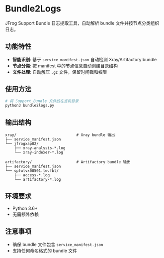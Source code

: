 # Bundle2Logs

JFrog Support Bundle 日志提取工具，自动解析 bundle 文件并按节点分类组织日志。

## 功能特性

- **智能识别**: 基于 `service_manifest.json` 自动检测 Xray/Artifactory bundle
- **节点分类**: 按 manifest 中的节点信息自动创建目录结构
- **文件处理**: 自动解压 `.gz` 文件，保留时间戳和权限

## 使用方法

```bash
# 将 Support Bundle 文件放在当前目录
python3 bundle2logs.py
```

## 输出结构

```
xray/                           # Xray bundle 输出
├── service_manifest.json
└── jfrogxap02/
    ├── xray-analysis-*.log
    └── xray-indexer-*.log

artifactory/                    # Artifactory bundle 输出
├── service_manifest.json
└── sptwlvx00501.tw.fbl/
    ├── access-*.log
    └── artifactory-*.log
```

## 环境要求

- Python 3.6+
- 无需额外依赖

## 注意事项

- 确保 bundle 文件包含 `service_manifest.json`
- 支持任何命名格式的 bundle 文件 